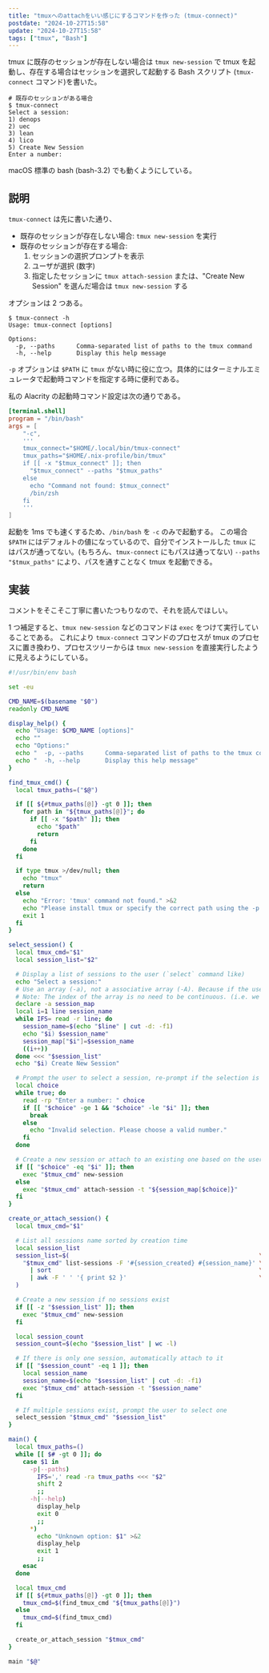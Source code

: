 ```yaml
---
title: "tmuxへのattachをいい感じにするコマンドを作った (tmux-connect)"
postdate: "2024-10-27T15:58"
update: "2024-10-27T15:58"
tags: ["tmux", "Bash"]
---
```


tmux に既存のセッションが存在しない場合は `tmux new-session` で tmux を起動し、存在する場合はセッションを選択して起動する Bash スクリプト (`tmux-connect` コマンド)を書いた。

```console
# 既存のセッションがある場合
$ tmux-connect
Select a session:
1) denops
2) uec
3) lean
4) lico
5) Create New Session
Enter a number:
```

macOS 標準の bash (bash-3.2) でも動くようにしている。

## 説明

`tmux-connect` は先に書いた通り、

- 既存のセッションが存在しない場合: `tmux new-session` を実行
- 既存のセッションが存在する場合:
  1. セッションの選択プロンプトを表示
  2. ユーザが選択 (数字)
  3. 指定したセッションに `tmux attach-session` または、"Create New Session" を選んだ場合は `tmux new-session` する

オプションは 2 つある。

```console
$ tmux-connect -h
Usage: tmux-connect [options]

Options:
  -p, --paths      Comma-separated list of paths to the tmux command
  -h, --help       Display this help message
```

`-p` オプションは `$PATH` に `tmux` がない時に役に立つ。具体的にはターミナルエミュレータで起動時コマンドを指定する時に便利である。

私の Alacrity の起動時コマンド設定は次の通りである。

```toml
[terminal.shell]
program = "/bin/bash"
args = [
    "-c",
    '''
    tmux_connect="$HOME/.local/bin/tmux-connect"
    tmux_paths="$HOME/.nix-profile/bin/tmux"
    if [[ -x "$tmux_connect" ]]; then
      "$tmux_connect" --paths "$tmux_paths"
    else
      echo "Command not found: $tmux_connect"
      /bin/zsh
    fi
    '''
]
```

起動を 1ms でも速くするため、`/bin/bash` を `-c` のみで起動する。
この場合 `$PATH` にはデフォルトの値になっているので、自分でインストールした `tmux` にはパスが通ってない。(もちろん、`tmux-connect` にもパスは通ってない)
`--paths "$tmux_paths"` により、パスを通すことなく tmux を起動できる。

## 実装

コメントをそこそこ丁寧に書いたつもりなので、それを読んでほしい。

1 つ補足すると、`tmux new-session` などのコマンドは `exec` をつけて実行していることである。
これにより `tmux-connect` コマンドのプロセスが tmux のプロセスに置き換わり、プロセスツリーからは `tmux new-session` を直接実行したように見えるようにしている。

```bash
#!/usr/bin/env bash

set -eu

CMD_NAME=$(basename "$0")
readonly CMD_NAME

display_help() {
  echo "Usage: $CMD_NAME [options]"
  echo ""
  echo "Options:"
  echo "  -p, --paths      Comma-separated list of paths to the tmux command"
  echo "  -h, --help       Display this help message"
}

find_tmux_cmd() {
  local tmux_paths=("$@")

  if [[ ${#tmux_paths[@]} -gt 0 ]]; then
    for path in "${tmux_paths[@]}"; do
      if [[ -x "$path" ]]; then
        echo "$path"
        return
      fi
    done
  fi

  if type tmux >/dev/null; then
    echo "tmux"
    return
  else
    echo "Error: 'tmux' command not found." >&2
    echo "Please install tmux or specify the correct path using the -p option." >&2
    exit 1
  fi
}

select_session() {
  local tmux_cmd="$1"
  local session_list="$2"

  # Display a list of sessions to the user (`select` command like)
  echo "Select a session:"
  # Use an array (-a), not a associative array (-A). Because if the user choiced "01", it will be treated as octal number.
  # Note: The index of the array is no need to be continuous. (i.e. we can starts from 1)
  declare -a session_map
  local i=1 line session_name
  while IFS= read -r line; do
    session_name=$(echo "$line" | cut -d: -f1)
    echo "$i) $session_name"
    session_map["$i"]=$session_name
    ((i++))
  done <<< "$session_list"
  echo "$i) Create New Session"

  # Prompt the user to select a session, re-prompt if the selection is out of range
  local choice
  while true; do
    read -rp "Enter a number: " choice
    if [[ "$choice" -ge 1 && "$choice" -le "$i" ]]; then
      break
    else
      echo "Invalid selection. Please choose a valid number."
    fi
  done

  # Create a new session or attach to an existing one based on the user's choice
  if [[ "$choice" -eq "$i" ]]; then
    exec "$tmux_cmd" new-session
  else
    exec "$tmux_cmd" attach-session -t "${session_map[$choice]}"
  fi
}

create_or_attach_session() {
  local tmux_cmd="$1"

  # List all sessions name sorted by creation time
  local session_list
  session_list=$(                                                     \
    "$tmux_cmd" list-sessions -F '#{session_created} #{session_name}' \
      | sort                                                          \
      | awk -F ' ' '{ print $2 }'                                     \
  )

  # Create a new session if no sessions exist
  if [[ -z "$session_list" ]]; then
    exec "$tmux_cmd" new-session
  fi

  local session_count
  session_count=$(echo "$session_list" | wc -l)

  # If there is only one session, automatically attach to it
  if [[ "$session_count" -eq 1 ]]; then
    local session_name
    session_name=$(echo "$session_list" | cut -d: -f1)
    exec "$tmux_cmd" attach-session -t "$session_name"
  fi

  # If multiple sessions exist, prompt the user to select one
  select_session "$tmux_cmd" "$session_list"
}

main() {
  local tmux_paths=()
  while [[ $# -gt 0 ]]; do
    case $1 in
      -p|--paths)
        IFS=',' read -ra tmux_paths <<< "$2"
        shift 2
        ;;
      -h|--help)
        display_help
        exit 0
        ;;
      *)
        echo "Unknown option: $1" >&2
        display_help
        exit 1
        ;;
    esac
  done

  local tmux_cmd
  if [[ ${#tmux_paths[@]} -gt 0 ]]; then
    tmux_cmd=$(find_tmux_cmd "${tmux_paths[@]}")
  else
    tmux_cmd=$(find_tmux_cmd)
  fi

  create_or_attach_session "$tmux_cmd"
}

main "$@"
```
